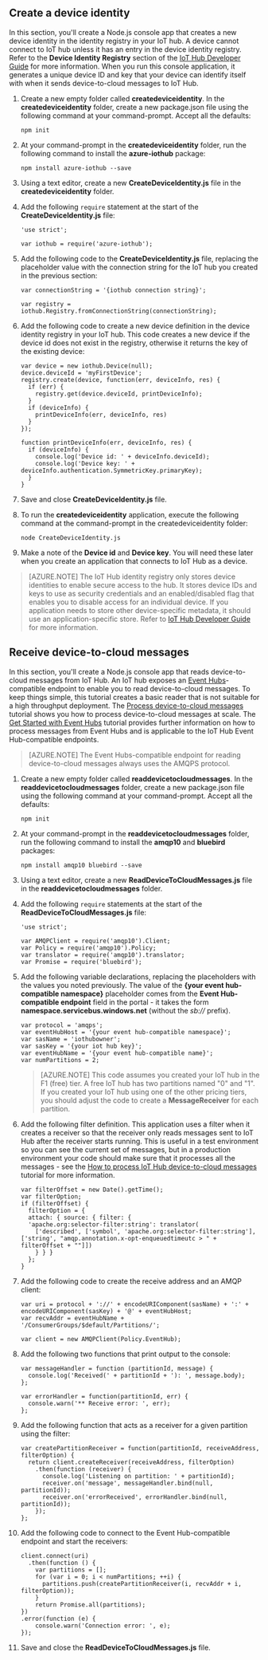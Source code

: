 ## Create a device identity

In this section, you'll create a Node.js console app that creates a new device identity in the identity registry in your IoT hub. A device cannot connect to IoT hub unless it has an entry in the device identity registry. Refer to the **Device Identity Registry** section of the [IoT Hub Developer Guide][lnk-devguide-identity] for more information. When you run this console application, it generates a unique device ID and key that your device can identify itself with when it sends device-to-cloud messages to IoT Hub.

1. Create a new empty folder called **createdeviceidentity**. In the **createdeviceidentity** folder, create a new package.json file using the following command at your command-prompt. Accept all the defaults:

    ```
    npm init
    ```

2. At your command-prompt in the **createdeviceidentity** folder, run the following command to install the **azure-iothub** package:

    ```
    npm install azure-iothub --save
    ```

3. Using a text editor, create a new **CreateDeviceIdentity.js** file in the **createdeviceidentity** folder.

4. Add the following `require` statement at the start of the **CreateDeviceIdentity.js** file:

    ```
    'use strict';
    
    var iothub = require('azure-iothub');
    ```

5. Add the following code to the **CreateDeviceIdentity.js** file, replacing the placeholder value with the connection string for the IoT hub you created in the previous section: 

    ```
    var connectionString = '{iothub connection string}';
    
    var registry = iothub.Registry.fromConnectionString(connectionString);
    ```

6. Add the following code to create a new device definition in the device identity registry in your IoT hub. This code creates a new device if the device id does not exist in the registry, otherwise it returns the key of the existing device:

    ```
    var device = new iothub.Device(null);
    device.deviceId = 'myFirstDevice';
    registry.create(device, function(err, deviceInfo, res) {
      if (err) {
        registry.get(device.deviceId, printDeviceInfo);
      }
      if (deviceInfo) {
        printDeviceInfo(err, deviceInfo, res)
      }
    });

    function printDeviceInfo(err, deviceInfo, res) {
      if (deviceInfo) {
        console.log('Device id: ' + deviceInfo.deviceId);
        console.log('Device key: ' + deviceInfo.authentication.SymmetricKey.primaryKey);
      }
    }
    ```

7. Save and close **CreateDeviceIdentity.js** file.

8. To run the **createdeviceidentity** application, execute the following command at the command-prompt in the createdeviceidentity folder:

    ```
    node CreateDeviceIdentity.js 
    ```

9. Make a note of the **Device id** and **Device key**. You will need these later when you create an application that connects to IoT Hub as a device.

> [AZURE.NOTE] The IoT Hub identity registry only stores device identities to enable secure access to the hub. It stores device IDs and keys to use as security credentials and an enabled/disabled flag that enables you to disable access for an individual device. If you application needs to store other device-specific metadata, it should use an application-specific store. Refer to [IoT Hub Developer Guide][lnk-devguide-identity] for more information.

## Receive device-to-cloud messages

In this section, you'll create a Node.js console app that reads device-to-cloud messages from IoT Hub. An IoT hub exposes an [Event Hubs][lnk-event-hubs-overview]-compatible endpoint to enable you to read device-to-cloud messages. To keep things simple, this tutorial creates a basic reader that is not suitable for a high throughput deployment. The [Process device-to-cloud messages][lnk-processd2c-tutorial] tutorial shows you how to process device-to-cloud messages at scale. The [Get Started with Event Hubs][lnk-eventhubs-tutorial] tutorial provides further information on how to process messages from Event Hubs and is applicable to the IoT Hub Event Hub-compatible endpoints.

> [AZURE.NOTE] The Event Hubs-compatible endpoint for reading device-to-cloud messages always uses the AMQPS protocol.
1. Create a new empty folder called **readdevicetocloudmessages**. In the **readdevicetocloudmessages** folder, create a new package.json file using the following command at your command-prompt. Accept all the defaults:

    ```
    npm init
    ```

2. At your command-prompt in the **readdevicetocloudmessages** folder, run the following command to install the **amqp10** and **bluebird** packages:

    ```
    npm install amqp10 bluebird --save
    ```

3. Using a text editor, create a new **ReadDeviceToCloudMessages.js** file in the **readdevicetocloudmessages** folder.

4. Add the following `require` statements at the start of the **ReadDeviceToCloudMessages.js** file:

    ```
    'use strict';

    var AMQPClient = require('amqp10').Client;
    var Policy = require('amqp10').Policy;
    var translator = require('amqp10').translator;
    var Promise = require('bluebird');
    ```

5. Add the following variable declarations, replacing the placeholders with the values you noted previously. The value of the **{your event hub-compatible namespace}** placeholder comes from the **Event Hub-compatible endpoint** field in the portal - it takes the form **namespace.servicebus.windows.net** (without the *sb://* prefix).

    ```
    var protocol = 'amqps';
    var eventHubHost = '{your event hub-compatible namespace}';
    var sasName = 'iothubowner';
    var sasKey = '{your iot hub key}';
    var eventHubName = '{your event hub-compatible name}';
    var numPartitions = 2;
    ```

    > [AZURE.NOTE] This code assumes you created your IoT hub in the F1 (free) tier. A free IoT hub has two partitions named "0" and "1". If you created your IoT hub using one of the other pricing tiers, you should adjust the code to create a **MessageReceiver** for each partition.

6. Add the following filter definition. This application uses a filter when it creates a receiver so that the receiver only reads messages sent to IoT Hub after the receiver starts running. This is useful in a test environment so you can see the current set of messages, but in a production environment your code should make sure that it processes all the messages - see the [How to process IoT Hub device-to-cloud messages][lnk-processd2c-tutorial] tutorial for more information.

    ```
    var filterOffset = new Date().getTime();
    var filterOption;
    if (filterOffset) {
      filterOption = {
      attach: { source: { filter: {
      'apache.org:selector-filter:string': translator(
        ['described', ['symbol', 'apache.org:selector-filter:string'], ['string', "amqp.annotation.x-opt-enqueuedtimeutc > " + filterOffset + ""]])
        } } }
      };
    }
    ```

7. Add the following code to create the receive address and an AMQP client:

    ```
    var uri = protocol + '://' + encodeURIComponent(sasName) + ':' + encodeURIComponent(sasKey) + '@' + eventHubHost;
    var recvAddr = eventHubName + '/ConsumerGroups/$default/Partitions/';
    
    var client = new AMQPClient(Policy.EventHub);
    ```

8. Add the following two functions that print output to the console:

    ```
    var messageHandler = function (partitionId, message) {
      console.log('Received(' + partitionId + '): ', message.body);
    };
    
    var errorHandler = function(partitionId, err) {
      console.warn('** Receive error: ', err);
    };
    ```

9. Add the following function that acts as a receiver for a given partition using the filter:

    ```
    var createPartitionReceiver = function(partitionId, receiveAddress, filterOption) {
      return client.createReceiver(receiveAddress, filterOption)
        .then(function (receiver) {
          console.log('Listening on partition: ' + partitionId);
          receiver.on('message', messageHandler.bind(null, partitionId));
          receiver.on('errorReceived', errorHandler.bind(null, partitionId));
        });
    };
    ```

10. Add the following code to connect to the Event Hub-compatible endpoint and start the receivers:

    ```
    client.connect(uri)
      .then(function () {
        var partitions = [];
        for (var i = 0; i < numPartitions; ++i) {
          partitions.push(createPartitionReceiver(i, recvAddr + i, filterOption));
        }
        return Promise.all(partitions);
    })
    .error(function (e) {
        console.warn('Connection error: ', e);
    });
    ```

11. Save and close the **ReadDeviceToCloudMessages.js** file.

<!-- Links -->

[lnk-eventhubs-tutorial]: /documentation/articles/event-hubs-csharp-ephcs-getstarted/
[lnk-devguide-identity]: /documentation/articles/iot-hub-devguide/#identityregistry
[lnk-event-hubs-overview]: /documentation/articles/event-hubs-overview/
[lnk-processd2c-tutorial]: /documentation/articles/iot-hub-csharp-csharp-process-d2c/

